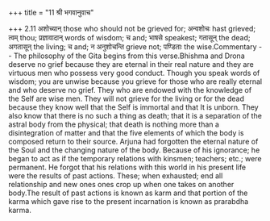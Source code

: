 +++
title = "11 श्री भगवानुवाच"

+++
2.11 अशोच्यान् those who should not be grieved for; अन्वशोचः hast
grieved; त्वम् thou; प्रज्ञावादान् words of wisdom; च and; भाषसे
speakest; गतासून् the dead; अगतासून् the living; च and; न अनुशोचन्ति
grieve not; पण्डिताः the wise.Commentary -- The philosophy of the Gita
begins from this verse.Bhishma and Drona deserve no grief because they
are eternal in their real nature and they are virtuous men who possess
very good conduct. Though you speak words of wisdom; you are unwise
because you grieve for those who are really eternal and who deserve no
grief. They who are endowed with the knowledge of the Self are wise men.
They will not grieve for the living or for the dead because they know
well that the Self is immortal and that It is unborn. They also know
that there is no such a thing as death; that it is a separation of the
astral body from the physical; that death is nothing more than a
disintegration of matter and that the five elements of which the body is
composed return to their source. Arjuna had forgotten the eternal nature
of the Soul and the changing nature of the body. Because of his
ignorance; he began to act as if the temporary relations with kinsmen;
teachers; etc.; were permanent. He forgot that his relations with this
world in his present life were the results of past actions. These; when
exhausted; end all relationship and new ones ones crop up when one takes
on another body.The result of past actions is known as karm and that
portion of the karma which gave rise to the present incarnation is known
as prarabdha karma.
